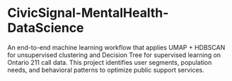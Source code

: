 # CivicSignal-MentalHealth-DataScience
An end-to-end machine learning workflow that applies UMAP + HDBSCAN for unsupervised clustering and Decision Tree for supervised learning on Ontario 211 call data. This project identifies user segments, population needs, and behavioral patterns to optimize public support services.
